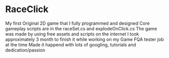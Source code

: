 # RaceClick
My first Original 2D game that I fully programmed and designed
Core gameplay scripts are in the raceSet.cs and explodeOnClick.cs
The game was made by using free assets and scripts on the internet
I took approximately 3 month to finish it while working on my Game FQA tester job at the time
Made it happend with lots of googling, tutorials and dedication/passion

